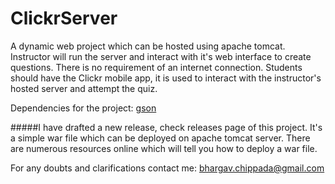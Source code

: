 # ClickrServer
A dynamic web project which can be hosted using apache tomcat.
Instructor will run the server and interact with it's web interface to create questions. 
There is no requirement of an internet connection. 
Students should have the Clickr mobile app, it is used to interact with the instructor's hosted server and attempt
the quiz.

Dependencies for the project: [gson](https://code.google.com/p/google-gson/downloads/list?can=1&q=)

#####I have drafted a new release, check releases page of this project.
It's a simple war file which can be deployed on apache tomcat server. There are numerous resources online which will tell you how to deploy a war file.

For any doubts and clarifications contact me: bhargav.chippada@gmail.com
